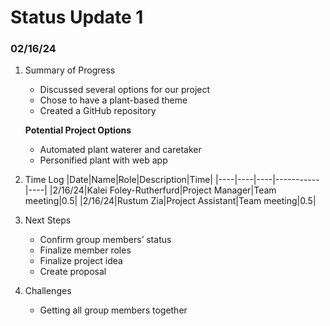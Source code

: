 # Status Update 1
### 02/16/24
1. Summary of Progress
   * Discussed several options for our project
   * Chose to have a plant-based theme
   * Created a GitHub repository
     
    **Potential Project Options**
   * Automated plant waterer and caretaker
   * Personified plant with web app

2. Time Log
   |Date|Name|Role|Description|Time|
   |----|----|----|-----------|----|
   |2/16/24|Kalei Foley-Rutherfurd|Project Manager|Team meeting|0.5|
   |2/16/24|Rustum Zia|Project Assistant|Team meeting|0.5|

3. Next Steps
    * Confirm group members’ status
    * Finalize member roles
    * Finalize project idea
    * Create proposal

4. Challenges
     * Getting all group members together
